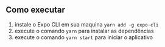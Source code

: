 

## Como executar
1. instale o Expo CLI em sua maquina `yarn add -g expo-cli`
2. execute o comando `yarn` para instalar as dependências
3. execute o comando `yarn start` para iniciar o aplicativo
